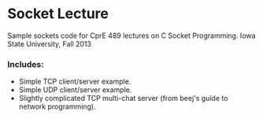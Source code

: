 # Socket Lecture
Sample sockets code for CprE 489 lectures on C Socket Programming.
Iowa State University, Fall 2013

### Includes:
 - Simple TCP client/server example.
 - Simple UDP client/server example.
 - Slightly complicated TCP multi-chat server (from beej's guide to network programming).
